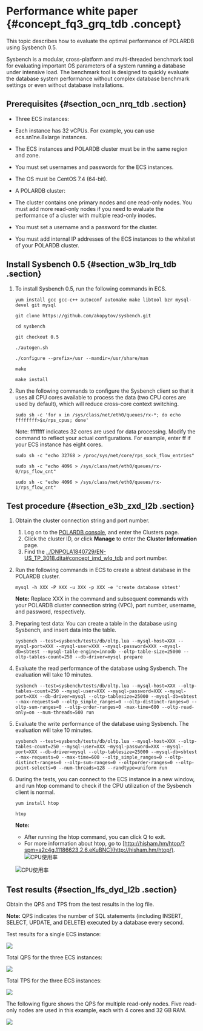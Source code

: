 # Performance white paper {#concept_fq3_grq_tdb .concept}

This topic describes how to evaluate the optimal performance of POLARDB using Sysbench 0.5.

Sysbench is a modular, cross-platform and multi-threaded benchmark tool for evaluating important OS parameters of a system running a database under intensive load. The benchmark tool is designed to quickly evaluate the database system performance without complex database benchmark settings or even without database installations.

## Prerequisites {#section_ocn_nrq_tdb .section}

-   Three ECS instances:

-   Each instance has 32 vCPUs. For example, you can use ecs.sn1ne.8xlarge instances.
-   The ECS instances and POLARDB cluster must be in the same region and zone.
-   You must set usernames and passwords for the ECS instances.
-   The OS must be CentOS 7.4 \(64-bit\).
-   A POLARDB cluster:

-   The cluster contains one primary nodes and one read-only nodes. You must add more read-only nodes if you need to evaluate the performance of a cluster with multiple read-only inodes.
-   You must set a username and a password for the cluster.
-   You must add internal IP addresses of the ECS instances to the whitelist of your POLARDB cluster.

## Install Sysbench 0.5 {#section_w3b_lrq_tdb .section}

1.  To install Sysbench 0.5, run the following commands in ECS.

    `yum install gcc gcc-c++ autoconf automake make libtool bzr mysql-devel git mysql`

    `git clone https://github.com/akopytov/sysbench.git`

    `cd sysbench`

    `git checkout 0.5`

    `./autogen.sh`

    `./configure --prefix=/usr --mandir=/usr/share/man`

    `make`

    `make install`

2.  Run the following commands to configure the Sysbench client so that it uses all CPU cores available to process the data \(two CPU cores are used by default\), which will reduce cross-core context switching.

    `sudo sh -c 'for x in /sys/class/net/eth0/queues/rx-*; do echo ffffffff>$x/rps_cpus; done'`

    Note: ffffffff indicates 32 cores are used for data processing. Modify the command to reflect your actual configurations. For example, enter ff if your ECS instance has eight cores.

    `sudo sh -c "echo 32768 > /proc/sys/net/core/rps_sock_flow_entries"`

    `sudo sh -c "echo 4096 > /sys/class/net/eth0/queues/rx-0/rps_flow_cnt"`

    `sudo sh -c "echo 4096 > /sys/class/net/eth0/queues/rx-1/rps_flow_cnt"`


## Test procedure {#section_e3b_zxd_l2b .section}

1.  Obtain the cluster connection string and port number.
    1.  Log on to the [POLARDB console](https://polardb.console.aliyun.com/?spm=5176.2020520001.0.0.69864bd3ikTa1x#/instance/list?regionId=cn-beijing), and enter the Clusters page.
    2.  Click the cluster ID, or click **Manage** to enter the **Cluster Information** page.
    3.  Find the [../DNPOLA1840729/EN-US\_TP\_3018.dita\#concept\_imd\_wlq\_tdb](../DNPOLA1840729/EN-US_TP_3018.dita#concept_imd_wlq_tdb) and port number.
2.  Run the following commands in ECS to create a sbtest database in the POLARDB cluster.

    `mysql -h XXX -P XXX -u XXX -p XXX -e 'create database sbtest'`

    **Note:** Replace XXX in the command and subsequent commands with your POLARDB cluster connection string \(VPC\), port number, username, and password, respectively.

3.  Preparing test data: You can create a table in the database using Sysbench, and insert data into the table.

    ``` {#codeblock_po1_zz9_v1g}
    sysbench --test=sysbench/tests/db/oltp.lua --mysql-host=XXX --mysql-port=XXX --mysql-user=XXX --mysql-password=XXX --mysql-db=sbtest --mysql-table-engine=innodb --oltp-table-size=25000 --oltp-tables-count=250 --db-driver=mysql prepare
    ```

4.  Evaluate the read performance of the database using Sysbench. The evaluation will take 10 minutes.

    ``` {#codeblock_s1z_57u_n9v}
    sysbench --test=sysbench/tests/db/oltp.lua --mysql-host=XXX --oltp-tables-count=250 --mysql-user=XXX --mysql-password=XXX --mysql-port=XXX --db-driver=mysql --oltp-tablesize=25000 --mysql-db=sbtest --max-requests=0 --oltp_simple_ranges=0 --oltp-distinct-ranges=0 --oltp-sum-ranges=0 --oltp-order-ranges=0 -max-time=600 --oltp-read-only=on --num-threads=500 run
    ```

5.  Evaluate the write performance of the database using Sysbench. The evaluation will take 10 minutes.

    ``` {#codeblock_tkt_lnb_o5i}
    sysbench --test=sysbench/tests/db/oltp.lua --mysql-host=XXX --oltp-tables-count=250 --mysql-user=XXX –mysql-password=XXX --mysql-port=XXX --db-driver=mysql --oltp-tablesize=25000 --mysql-db=sbtest --max-requests=0 --max-time=600 --oltp_simple_ranges=0 --oltp-distinct-ranges=0 --oltp-sum-ranges=0 --oltporder-ranges=0 --oltp-point-selects=0 --num-threads=128 --randtype=uniform run
    ```

6.  During the tests, you can connect to the ECS instance in a new window, and run htop command to check if the CPU utilization of the Sysbench client is normal.

    `yum install htop`

    `htop`

    **Note:** 

    -   After running the htop command, you can click Q to exit.
    -   For more information about htop, go to [http://hisham.hm/htop/?spm=a2c4g.11186623.2.6.eKuBNC](http://hisham.hm/htop/).
    ![CPU使用率](http://static-aliyun-doc.oss-cn-hangzhou.aliyuncs.com/assets/img/3035/15665313312111_en-US.png)

    ![CPU使用率](http://static-aliyun-doc.oss-cn-hangzhou.aliyuncs.com/assets/img/3035/15665313312112_en-US.png)


## Test results {#section_lfs_dyd_l2b .section}

Obtain the QPS and TPS from the test results in the log file.

**Note:** QPS indicates the number of SQL statements \(including INSERT, SELECT, UPDATE, and DELETE\) executed by a database every second.

Test results for a single ECS instance:

![](http://static-aliyun-doc.oss-cn-hangzhou.aliyuncs.com/assets/img/3036/15665313312113_en-US.png)

Total QPS for the three ECS instances:

![](http://static-aliyun-doc.oss-cn-hangzhou.aliyuncs.com/assets/img/3036/15665313326633_en-US.png)

Total TPS for the three ECS instances:

![](http://static-aliyun-doc.oss-cn-hangzhou.aliyuncs.com/assets/img/3036/15665313326634_en-US.png)

The following figure shows the QPS for multiple read-only nodes. Five read-only nodes are used in this example, each with 4 cores and 32 GB RAM.

![](http://static-aliyun-doc.oss-cn-hangzhou.aliyuncs.com/assets/img/3036/15665313326635_en-US.png)

